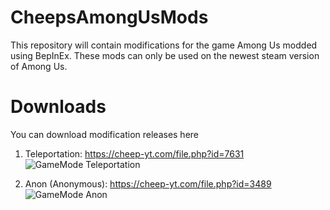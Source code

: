 

# CheepsAmongUsMods
This repository will contain modifications for the game Among Us modded using BepInEx.
These mods can only be used on the newest steam version of Among Us. 

# Downloads
You can download modification releases here
 1. Teleportation: https://cheep-yt.com/file.php?id=7631
![GameMode Teleportation](https://cheep-yt.com/files/7631/images/hd_01.gif)

 2. Anon (Anonymous): https://cheep-yt.com/file.php?id=3489
![GameMode Anon](https://cheep-yt.com/files/3489/images/hd_01.png)
